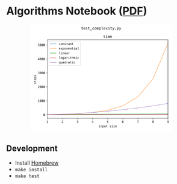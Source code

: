 # Algorithms Notebook ([PDF](book/output/algorithms-notebook.pdf))

<p align="center">
  <img src="src/problems/test_complexity.png" width="75%"/>
</p>

## Development

- Install [Homebrew](https://brew.sh)
- `make install`
- `make test`

